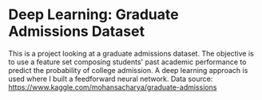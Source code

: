 # Deep Learning: Graduate Admissions Dataset

This is a project looking at a graduate admissions dataset. The objective is to use a feature set composing students' past academic performance to predict the probability of college admission. A deep learning approach is used where I built a feedforward neural network.
Data source: https://www.kaggle.com/mohansacharya/graduate-admissions
